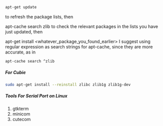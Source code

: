 ```bash
apt-get update
```
to refresh the package lists, then

apt-cache search zlib
to check the relevant packages in the lists you have just updated, then

apt-get install <whatever_package_you_found_earlier>
I suggest using regular expression as search strings for apt-cache, since they are more accurate, as in
```bash
apt-cache search ^zlib
```

##### For Cubie
```bash
sudo apt-get install --reinstall zlibc zlib1g zlib1g-dev
```

##### Tools For Serial Port on Linux
1. gtkterm
2. minicom
3. cutecom

